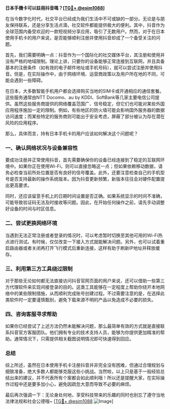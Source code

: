 **日本手機卡可以註冊抖音嗎？[[TG💪+ @esim1088](https://t.me/s/esim1088)]**

在当今数字化时代，社交平台已经成为我们生活中不可或缺的一部分。无论是与朋友保持联系，还是分享生活点滴，社交软件都能提供极大的便利。其中，抖音作为全球范围内备受欢迎的一款短视频分享应用，吸引了无数用户。然而，对于在日本使用手机卡的用户来说，是否能够顺利注册并使用抖音却成了一个备受关注的问题。

首先，我们需要明确一点：抖音作为一个国际化的社交媒体平台，其注册和使用并没有严格的地域限制。理论上讲，只要你的设备能够正常连接到互联网，并且具备基本的注册条件（如有效的电子邮件地址或手机号码），就可以尝试注册并使用抖音。但是，在实际操作中，由于网络环境、运营商政策以及用户所在地的不同，可能会遇到一些障碍。

在日本，大多数智能手机用户都会选择购买当地的SIM卡或开通相应的通信套餐。这些服务通常由NTT Docomo、au by KDDI、SoftBank等几家主要电信公司提供。虽然这些服务商提供的网络覆盖范围广、信号稳定，但它们也可能对某些外国应用程序施加一定的限制。例如，有些地区的防火墙可能会影响国外服务器的数据访问速度；而某些特定的服务商则可能出于安全考虑，屏蔽了部分被认为存在潜在风险的应用程序。

那么，具体而言，持有日本手机卡的用户应该如何解决这个问题呢？

### 一、确认网络状况与设备兼容性

要成功注册并正常使用抖音，首先需要确保你的设备已经连接到了稳定的互联网环境中。如果你正在使用Wi-Fi，则可以直接忽略这一点；但如果依赖移动数据，请务必检查当前所处位置是否有良好的信号覆盖。此外，还要注意检查自己的手机型号是否支持最新的操作系统版本。因为抖音更新频繁，新版本往往会对硬件配置提出更高要求。

同时，还应该留意手机上的日期时间设置是否正确。如果系统显示的时间不准确，可能导致验证码无法及时接收等问题。因此，在开始任何操作之前，请先手动调整好设备的时间与时区信息。

### 二、尝试更换网络环境

当遇到无法正常注册或者登录的情况时，可以考虑暂时切换至其他可用的Wi-Fi热点进行测试。有时候，仅仅改变一下接入方式就能解决问题。另外，也可以试着重启路由器或者关闭再打开飞行模式后重新连接，这样有助于刷新IP地址并释放缓存。

### 三、利用第三方工具绕过限制

对于那些无论如何都无法直接访问抖音官网页面的用户来说，还可以借助一些第三方代理软件来实现间接登录的目的。这类工具能够在一定程度上帮助你绕开本地网络中的某些限制措施，从而顺利完成账号创建过程。不过需要注意的是，在选择此类软件时一定要谨慎甄别，避免下载来源不明的产品以免造成不必要的损失。

### 四、咨询客服寻求帮助

如果你已经尝试了上述方法仍然未能解决问题，那么最简单有效的方式就是直接联系抖音官方客服团队。他们拥有专业的技术支持人员，能够为你提供更加精准的帮助。通常情况下，只需提供相关截图说明情况即可快速得到回应。

### 总结

综上所述，虽然在日本使用手机卡注册抖音并非完全没有困难，但通过合理规划与细致准备，绝大多数人都能够克服这些小挑战。当然啦，以上只是基于一般经验总结出来的建议，并不代表所有个案都会如此顺利哦！所以还是提醒大家，在实际操作过程中还是要多加小心，避免因疏忽大意而导致不必要的麻烦。

最后再次强调一下：无论身处何地，享受科技带来的乐趣的同时也别忘了遵守当地法律法规和社会公德哦~ [[TG💪+ @esim1088](https://t.me/s/esim1088) ![Image](https://i.postimg.cc/4NQfJmqS/Snipaste-2025-05-13-00-14-12.png)]